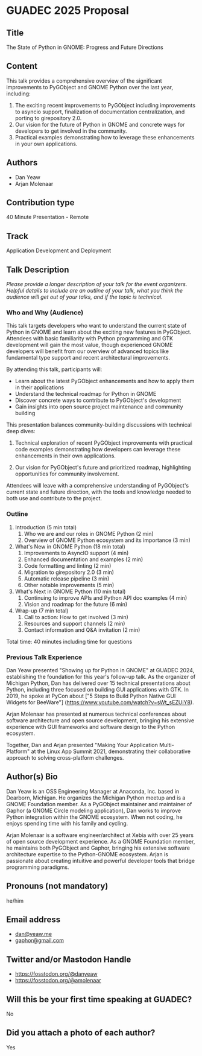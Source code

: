 <!-- source: https://github.com/danyeaw/presentations/blob/main/proposals/2025-state-of-python-in-gnome.md -->

# GUADEC 2025 Proposal

## Title
The State of Python in GNOME: Progress and Future Directions

## Content
This talk provides a comprehensive overview of the significant improvements to
PyGObject and GNOME Python over the last year, including:

1. The exciting recent improvements to PyGObject including improvements to
asyncio support, finalization of documentation centralization, and porting to
girepository 2.0.
2. Our vision for the future of Python in GNOME and concrete ways for developers
to get involved in the community.
3. Practical examples demonstrating how to leverage these enhancements in your
own applications.

## Authors

- Dan Yeaw
- Arjan Molenaar

## Contribution type

40 Minute Presentation - Remote

## Track

Application Development and Deployment

## Talk Description

_Please provide a longer description of your talk for the event organizers.
Helpful details to include are an outline of your talk, what you think the
audience will get out of your talks, and if the topic is technical._

### Who and Why (Audience)

This talk targets developers who want to understand the current state of Python
in GNOME and learn about the exciting new features in PyGObject. Attendees with
basic familiarity with Python programming and GTK development will gain the most
value, though experienced GNOME developers will benefit from our overview of
advanced topics like fundamental type support and recent architectural
improvements.

By attending this talk, participants will:
- Learn about the latest PyGObject enhancements and how to apply them in their
applications
- Understand the technical roadmap for Python in GNOME
- Discover concrete ways to contribute to PyGObject's development
- Gain insights into open source project maintenance and community building

This presentation balances community-building discussions with technical deep
dives:
   
1. Technical exploration of recent PyGObject improvements with practical code
examples demonstrating how developers can leverage these enhancements in their
own applications.
 
2. Our vision for PyGObject's future and prioritized roadmap, highlighting
opportunities for community involvement.

Attendees will leave with a comprehensive understanding of PyGObject's current
state and future direction, with the tools and knowledge needed to both use and
contribute to the project.

### Outline
1. Introduction (5 min total)
   1. Who we are and our roles in GNOME Python (2 min)
   2. Overview of GNOME Python ecosystem and its importance (3 min)
2. What's New in GNOME Python (18 min total)
   1. Improvements to AsyncIO support (4 min)
   2. Enhanced documentation and examples (2 min)
   3. Code formatting and linting (2 min)
   4. Migration to girepository 2.0 (3 min)
   5. Automatic release pipeline (3 min)
   6. Other notable improvements (5 min)
3. What's Next in GNOME Python (10 min total)
   1. Continuing to improve APIs and Python API doc examples (4 min)
   2. Vision and roadmap for the future (6 min)
4. Wrap-up (7 min total)
   1. Call to action: How to get involved (3 min)
   2. Resources and support channels (2 min)
   3. Contact information and Q&A invitation (2 min)

Total time: 40 minutes including time for questions

### Previous Talk Experience 

Dan Yeaw presented "Showing up for Python in GNOME" at GUADEC 2024, establishing
the foundation for this year's follow-up talk. As the organizer of Michigan
Python, Dan has delivered over 15 technical presentations about Python,
including three focused on building GUI applications with GTK. In 2019, he spoke
at PyCon about ["5 Steps to Build Python Native GUI Widgets for BeeWare"]
(https://www.youtube.com/watch?v=sWt_sEZUiY8).

Arjan Molenaar has presented at numerous technical conferences about software
architecture and open source development, bringing his extensive experience with
GUI frameworks and software design to the Python ecosystem.

Together, Dan and Arjan presented "Making Your Application Multi-Platform" at
the Linux App Summit 2021, demonstrating their collaborative approach to solving
cross-platform challenges.

## Author(s) Bio

Dan Yeaw is an OSS Engineering Manager at Anaconda, Inc. based in Dearborn,
Michigan. He organizes the Michigan Python meetup and is a GNOME Foundation
member. As a PyGObject maintainer and maintainer of Gaphor (a GNOME Circle
modeling application), Dan works to improve Python integration within the GNOME
ecosystem. When not coding, he enjoys spending time with his family and cycling.

Arjan Molenaar is a software engineer/architect at Xebia with over 25 years of
open source development experience. As a GNOME Foundation member, he maintains
both PyGObject and Gaphor, bringing his extensive software architecture
expertise to the Python-GNOME ecosystem. Arjan is passionate about creating
intuitive and powerful developer tools that bridge programming paradigms.

## Pronouns (not mandatory)

he/him

## Email address

- dan@yeaw.me
- gaphor@gmail.com

## Twitter and/or Mastodon Handle

- https://fosstodon.org/@danyeaw
- https://fosstodon.org/@amolenaar

## Will this be your first time speaking at GUADEC?

No

## Did you attach a photo of each author?

Yes


